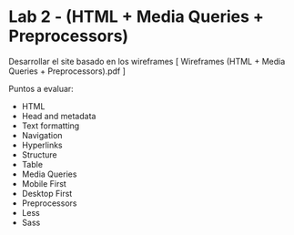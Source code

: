 # Lab 2 - (HTML + Media Queries + Preprocessors)
Desarrollar el site basado en los wireframes [ Wireframes (HTML + Media Queries + Preprocessors).pdf ]

Puntos a evaluar:
- HTML
- Head and metadata
- Text formatting
- Navigation
- Hyperlinks
- Structure
- Table
- Media Queries
- Mobile First
- Desktop First
- Preprocessors
- Less
- Sass
